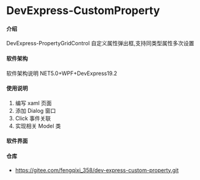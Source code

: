 # DevExpress-CustomProperty

#### 介绍

DevExpress-PropertyGridControl 自定义属性弹出框,支持同类型属性多次设置

#### 软件架构

软件架构说明
NET5.0+WPF+DevExpress19.2

#### 使用说明

1.  编写 xaml 页面
2.  添加 Dialog 窗口
3.  Click 事件关联
4.  实现相关 Model 类

#### 软件界面

#### 仓库

- https://gitee.com/fengqixi_358/dev-express-custom-property.git
